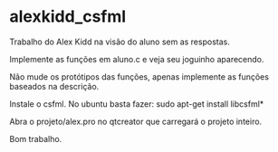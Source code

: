 # alexkidd_csfml

Trabalho do Alex Kidd na visão do aluno sem as respostas.

Implemente as funções em aluno.c e veja seu joguinho aparecendo.

Não mude os protótipos das funções, apenas implemente as
funções baseados na descrição.

Instale o csfml. No ubuntu basta fazer:
sudo apt-get install libcsfml*

Abra o projeto/alex.pro no qtcreator que carregará o projeto inteiro.


Bom trabalho.
